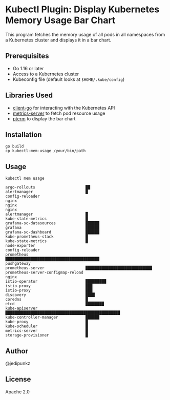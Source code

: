 # Kubectl Plugin: Display Kubernetes Memory Usage Bar Chart

This program fetches the memory usage of all pods in all namespaces from a Kubernetes cluster and displays it in a bar chart.

## Prerequisites

- Go 1.16 or later
- Access to a Kubernetes cluster
- Kubeconfig file (default looks at `$HOME/.kube/config`)

## Libraries Used

- [client-go](https://github.com/kubernetes/client-go) for interacting with the Kubernetes API
- [metrics-server](https://github.com/kubernetes-sigs/metrics-server) to fetch pod resource usage
- [pterm](https://github.com/pterm/pterm) to display the bar chart

## Installation

```shell
go build
cp kubectl-mem-usage /your/bin/path
```

## Usage

```shell
kubectl mem usage

argo-rollouts                      ██
alertmanager                       █
config-reloader
nginx
nginx
nginx
alertmanager                       █
kube-state-metrics                 █
grafana-sc-datasources             ██████
grafana                            ██████
grafana-sc-dashboard               ██████
kube-prometheus-stack              █
kube-state-metrics                 █
node-exporter
config-reloader
prometheus                         █████████████████████████████████████████
pushgateway
prometheus-server                  █████████████████████████████
prometheus-server-configmap-reload
nginx
istio-operator                     █████████
istio-proxy                        ███
istio-proxy                        ███
discovery                          ████
coredns                            █
etcd                               ████████
kube-apiserver                     ██████████████████████████████████████████████████
kube-controller-manager            ██████
kube-proxy                         █
kube-scheduler                     █
metrics-server                     █
storage-provisioner                █
```

## Author

@jedipunkz

## License

Apache 2.0
